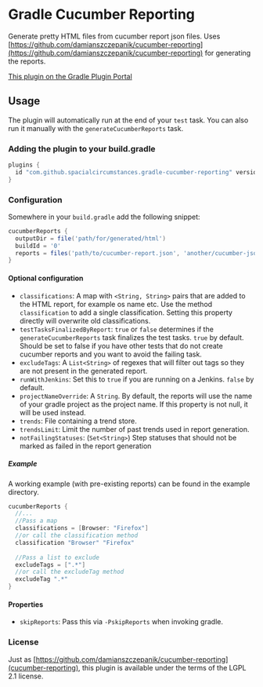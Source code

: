 # Gradle Cucumber Reporting
Generate pretty HTML files from cucumber report json files.
Uses [https://github.com/damianszczepanik/cucumber-reporting](https://github.com/damianszczepanik/cucumber-reporting) for generating the reports.

[This plugin on the Gradle Plugin Portal](https://plugins.gradle.org/plugin/com.github.spacialcircumstances.gradle-cucumber-reporting)

## Usage

The plugin will automatically run at the end of your `test` task. You can also run it manually with the `generateCucumberReports` task.

### Adding the plugin to your build.gradle

```gradle
plugins {
  id "com.github.spacialcircumstances.gradle-cucumber-reporting" version "0.1.14"
}
```

### Configuration

Somewhere in your `build.gradle` add the following snippet:

```gradle
cucumberReports {
  outputDir = file('path/for/generated/html')
  buildId = '0'
  reports = files('path/to/cucumber-report.json', 'another/cucumber-json.json')
}
```

#### Optional configuration

- `classifications`: A map with `<String, String>` pairs that are added to the HTML report, for example os name etc.
    Use the method `classification` to add a single classification. Setting this property directly will overwrite old classifications.
- `testTasksFinalizedByReport`: `true` or `false` determines if the `generateCucumberReports` task finalizes the test tasks. `true` by default.
    Should be set to false if you have other tests that do not create cucumber reports and you want to avoid the failing task.
- `excludeTags`: A `List<String>` of regexes that will filter out tags so they are not present in the generated report.
- `runWithJenkins`: Set this to `true` if you are running on a Jenkins. `false` by default.
- `projectNameOverride`: A `String`. By default, the reports will use the name of your gradle project as the project name. If this property is not null, it will be used instead.
- `trends`: File containing a trend store.
- `trendsLimit`: Limit the number of past trends used in report generation.
- `notFailingStatuses`: (`Set<String>`) Step statuses that should not be marked as failed in the report generation

##### Example

A working example (with pre-existing reports) can be found in the example directory.

```gradle
cucumberReports {
  //...
  //Pass a map
  classifications = [Browser: "Firefox"]
  //or call the classification method
  classification "Browser" "Firefox"
  
  //Pass a list to exclude
  excludeTags = [".*"]
  //or call the excludeTag method
  excludeTag ".*"
}
```


#### Properties

- `skipReports`: Pass this via `-PskipReports` when invoking gradle.

### License

Just as [https://github.com/damianszczepanik/cucumber-reporting](cucumber-reporting), this plugin is available under the terms of the LGPL 2.1 license.
